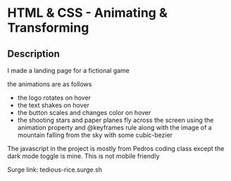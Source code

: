 # HTML & CSS - Animating & Transforming


## Description

I made a landing page for a fictional game


the animations are as follows
- the logo rotates on hover
- the text shakes on hover
- the button scales and changes color on hover
- the shooting stars and paper planes fly across the screen using the animation property and @keyframes rule along with the image of a mountain falling from the sky with some cubic-bezier

The javascript in the project is mostly from Pedros coding class except the dark mode toggle is mine.
This is not mobile friendly


Surge link: tedious-rice.surge.sh